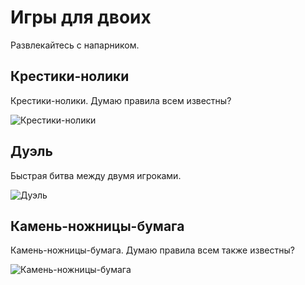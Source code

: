 # Игры для двоих

Развлекайтесь с напарником.

## Крестики-нолики

Крестики-нолики. Думаю правила всем известны?

![Крестики-нолики](/assets/ttt.png "Крестики-нолики")

## Дуэль

Быстрая битва между двумя игроками.

![Дуэль](/assets/duel.png "Дуэль")

## Камень-ножницы-бумага

Камень-ножницы-бумага. Думаю правила всем также известны?

![Камень-ножницы-бумага](/assets/rps.png "Камень-ножницы-бумага")
